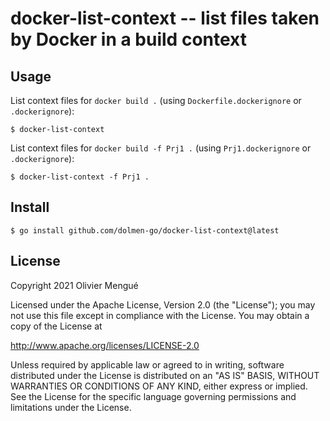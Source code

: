 # docker-list-context -- list files taken by Docker in a build context

## Usage

List context files for `docker build .` (using `Dockerfile.dockerignore` or `.dockerignore`):

```console
$ docker-list-context
```

List context files for `docker build -f Prj1 .` (using `Prj1.dockerignore` or `.dockerignore`):

```console
$ docker-list-context -f Prj1 .
```

## Install

```console
$ go install github.com/dolmen-go/docker-list-context@latest
```

## License

Copyright 2021 Olivier Mengué

Licensed under the Apache License, Version 2.0 (the "License");
you may not use this file except in compliance with the License.
You may obtain a copy of the License at

   http://www.apache.org/licenses/LICENSE-2.0

Unless required by applicable law or agreed to in writing, software
distributed under the License is distributed on an "AS IS" BASIS,
WITHOUT WARRANTIES OR CONDITIONS OF ANY KIND, either express or implied.
See the License for the specific language governing permissions and
limitations under the License.
